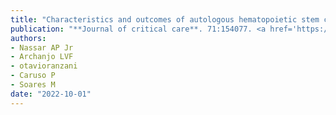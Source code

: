 ```yaml
---
title: "Characteristics and outcomes of autologous hematopoietic stem cell transplant recipients admitted to intensive care units: A multicenter study"
publication: "**Journal of critical care**. 71:154077. <a href='https://doi.org/10.1016/j.jcrc.2022.154077' target='_blank' rel='noopener noreferrer'>10.1016/j.jcrc.2022.154077</a>"
authors:
- Nassar AP Jr
- Archanjo LVF
- otavioranzani
- Caruso P
- Soares M
date: "2022-10-01"
---
```

